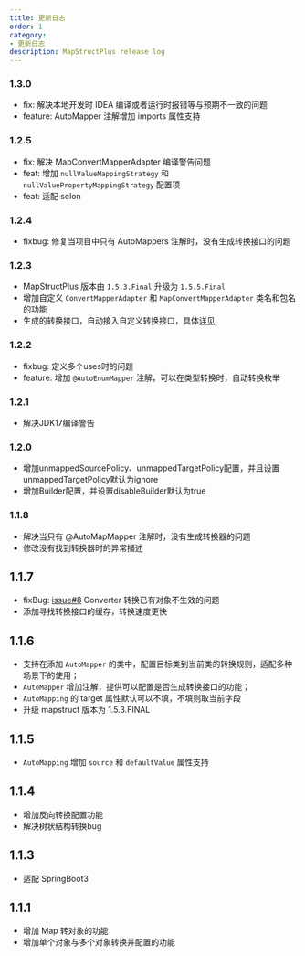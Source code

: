 ```yaml
---
title: 更新日志
order: 1
category:
- 更新日志
description: MapStructPlus release log
---
```


### 1.3.0

- fix: 解决本地开发时 IDEA 编译或者运行时报错等与预期不一致的问题
- feature: AutoMapper 注解增加 imports 属性支持

### 1.2.5

- fix: 解决 MapConvertMapperAdapter 编译警告问题
- feat: 增加 `nullValueMappingStrategy` 和 `nullValuePropertyMappingStrategy` 配置项
- feat: 适配 solon

### 1.2.4

- fixbug: 修复当项目中只有 AutoMappers 注解时，没有生成转换接口的问题

### 1.2.3

- MapStructPlus 版本由 `1.5.3.Final` 升级为 `1.5.5.Final`
- 增加自定义 `ConvertMapperAdapter` 和 `MapConvertMapperAdapter` 类名和包名的功能
- 生成的转换接口，自动接入自定义转换接口，具体[详见](/guide/class-convert.html#自动接入自定义转换接口)

### 1.2.2

- fixbug: 定义多个uses时的问题
- feature: 增加 `@AutoEnumMapper` 注解，可以在类型转换时，自动转换枚举

### 1.2.1

- 解决JDK17编译警告

### 1.2.0

- 增加unmappedSourcePolicy、unmappedTargetPolicy配置，并且设置unmappedTargetPolicy默认为ignore
- 增加Builder配置，并设置disableBuilder默认为true

### 1.1.8

- 解决当只有 @AutoMapMapper 注解时，没有生成转换器的问题
- 修改没有找到转换器时的异常描述

## 1.1.7

- fixBug: [issue#8](https://github.com/linpeilie/mapstruct-plus/issues/11) Converter 转换已有对象不生效的问题
- 添加寻找转换接口的缓存，转换速度更快

## 1.1.6

- 支持在添加 `AutoMapper` 的类中，配置目标类到当前类的转换规则，适配多种场景下的使用；
- `AutoMapper` 增加注解，提供可以配置是否生成转换接口的功能；
- `AutoMapping` 的 target 属性默认可以不填，不填则取当前字段
- 升级 mapstruct 版本为 1.5.3.FINAL

## 1.1.5

- `AutoMapping` 增加 `source` 和 `defaultValue` 属性支持

## 1.1.4

- 增加反向转换配置功能
- 解决树状结构转换bug

## 1.1.3

- 适配 SpringBoot3

## 1.1.1

- 增加 Map 转对象的功能
- 增加单个对象与多个对象转换并配置的功能